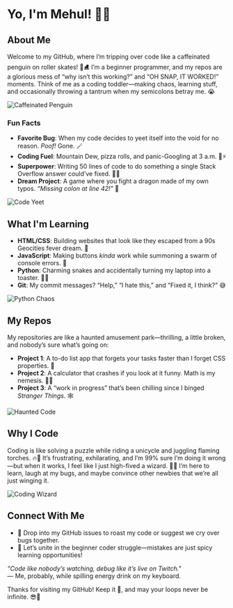 # Yo, I'm Mehul! 🦄💾

## About Me

Welcome to my GitHub, where I’m tripping over code like a caffeinated penguin on roller skates! 🐧⛸️ I’m a beginner programmer, and my repos are a glorious mess of “why isn’t this working?” and “OH SNAP, IT WORKED!” moments. Think of me as a coding toddler—making chaos, learning stuff, and occasionally throwing a tantrum when my semicolons betray me. 😭

![Caffeinated Penguin](https://media.giphy.com/media/v1.Y2lkPTc5MGI3NjExYzM1NjkzYzVhNzZiYzVhYzVhYzVhYzVhYzVhYzVhYzVhYzVhYzVhYg&ep=v1_gifs_search&rid=200w.gif)

### Fun Facts

- **Favorite Bug**: When my code decides to yeet itself into the void for no reason. *Poof!* Gone. 🪄
- **Coding Fuel**: Mountain Dew, pizza rolls, and panic-Googling at 3 a.m. 🍕⚡️
- **Superpower**: Writing 50 lines of code to do something a single Stack Overflow answer could’ve fixed. 🦸‍♂️
- **Dream Project**: A game where you fight a dragon made of my own typos. *“Missing colon at line 42!”* 🐉

![Code Yeet](https://media.giphy.com/media/26BRv0ThflsHCqDrG/giphy.gif)

## What I'm Learning

- **HTML/CSS**: Building websites that look like they escaped from a 90s Geocities fever dream. 🌈
- **JavaScript**: Making buttons *kinda* work while summoning a swarm of console errors. 🐝
- **Python**: Charming snakes and accidentally turning my laptop into a toaster. 🐍🔥
- **Git**: My commit messages? “Help,” “I hate this,” and “Fixed it, I think?” 😅

![Python Chaos](https://media.giphy.com/media/LmNwrBhejkK9EFP504/giphy.gif)

## My Repos

My repositories are like a haunted amusement park—thrilling, a little broken, and nobody’s sure what’s going on:

- **Project 1**: A to-do list app that forgets your tasks faster than I forget CSS properties. 📝
- **Project 2**: A calculator that crashes if you look at it funny. Math is my nemesis. 🧮💥
- **Project 3**: A “work in progress” that’s been chilling since I binged *Stranger Things*. 🕸️

![Haunted Code](https://media.giphy.com/media/3o7bu8sRnYp0kAvaA0/giphy.gif)

## Why I Code

Coding is like solving a puzzle while riding a unicycle and juggling flaming torches. 🔥🤡 It’s frustrating, exhilarating, and I’m 99% sure I’m doing it wrong—but when it works, I feel like I just high-fived a wizard. 🧙‍♂️ I’m here to learn, laugh at my bugs, and maybe convince other newbies that we’re all just winging it.

![Coding Wizard](https://media.giphy.com/media/26ufnwz3wDUli7GU0/giphy.gif)

## Connect With Me

- 💬 Drop into my GitHub issues to roast my code or suggest we cry over bugs together.
- 🌟 Let’s unite in the beginner coder struggle—mistakes are just spicy learning opportunities!


*"Code like nobody’s watching, debug like it’s live on Twitch."*\
— Me, probably, while spilling energy drink on my keyboard.

Thanks for visiting my GitHub! Keep it 💯, and may your loops never be infinite. 😎🚀

